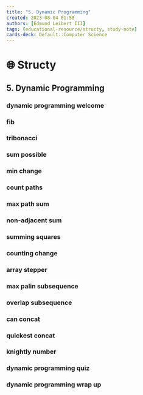 ```yaml
---
title: "5. Dynamic Programming"
created: 2023-08-04 01:58 
authors: [Edmund Leibert III]
tags: [educational-resource/structy, study-note]
cards-deck: Default::Computer Science
---
```

# 🌐 Structy

## 5. Dynamic Programming

### dynamic programming welcome

### fib

### tribonacci

### sum possible

### min change

### count paths

### max path sum

### non-adjacent sum

### summing squares

### counting change

### array stepper

### max palin subsequence

### overlap subsequence

### can concat

### quickest concat

### knightly number

### dynamic programming quiz

### dynamic programming wrap up

